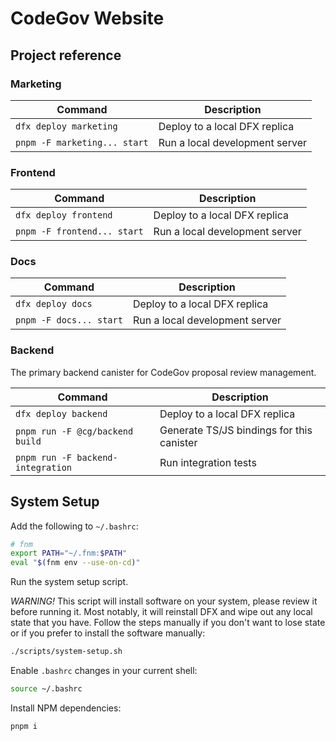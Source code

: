 # CodeGov Website

## Project reference

### Marketing

| Command                      | Description                    |
| ---------------------------- | ------------------------------ |
| `dfx deploy marketing`       | Deploy to a local DFX replica  |
| `pnpm -F marketing... start` | Run a local development server |

### Frontend

| Command                     | Description                    |
| --------------------------- | ------------------------------ |
| `dfx deploy frontend`       | Deploy to a local DFX replica  |
| `pnpm -F frontend... start` | Run a local development server |

### Docs

| Command                 | Description                    |
| ----------------------- | ------------------------------ |
| `dfx deploy docs`       | Deploy to a local DFX replica  |
| `pnpm -F docs... start` | Run a local development server |

### Backend

The primary backend canister for CodeGov proposal review management.

| Command                           | Description                               |
| --------------------------------- | ----------------------------------------- |
| `dfx deploy backend`              | Deploy to a local DFX replica             |
| `pnpm run -F @cg/backend build`   | Generate TS/JS bindings for this canister |
| `pnpm run -F backend-integration` | Run integration tests                     |

## System Setup

Add the following to `~/.bashrc`:

```bash
# fnm
export PATH="~/.fnm:$PATH"
eval "$(fnm env --use-on-cd)"
```

Run the system setup script.

_WARNING!_ This script will install software on your system, please review it before running it. Most notably, it will reinstall DFX and wipe out any local state that you have. Follow the steps manually if you don't want to lose state or if you prefer to install the software manually:

```bash
./scripts/system-setup.sh
```

Enable `.bashrc` changes in your current shell:

```bash
source ~/.bashrc
```

Install NPM dependencies:

```bash
pnpm i
```
